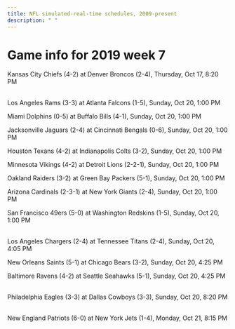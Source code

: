 ```yaml
---
title: NFL simulated-real-time schedules, 2009-present
description: " "
---
```


# Game info for 2019 week 7

Kansas City Chiefs (4-2) at Denver Broncos (2-4), Thursday, Oct 17, 8:20 PM

<br/>Los Angeles Rams (3-3) at Atlanta Falcons (1-5), Sunday, Oct 20, 1:00 PM

Miami Dolphins (0-5) at Buffalo Bills (4-1), Sunday, Oct 20, 1:00 PM

Jacksonville Jaguars (2-4) at Cincinnati Bengals (0-6), Sunday, Oct 20, 1:00 PM

Houston Texans (4-2) at Indianapolis Colts (3-2), Sunday, Oct 20, 1:00 PM

Minnesota Vikings (4-2) at Detroit Lions (2-2-1), Sunday, Oct 20, 1:00 PM

Oakland Raiders (3-2) at Green Bay Packers (5-1), Sunday, Oct 20, 1:00 PM

Arizona Cardinals (2-3-1) at New York Giants (2-4), Sunday, Oct 20, 1:00 PM

San Francisco 49ers (5-0) at Washington Redskins (1-5), Sunday, Oct 20, 1:00 PM

<br/>Los Angeles Chargers (2-4) at Tennessee Titans (2-4), Sunday, Oct 20, 4:05 PM

New Orleans Saints (5-1) at Chicago Bears (3-2), Sunday, Oct 20, 4:25 PM

Baltimore Ravens (4-2) at Seattle Seahawks (5-1), Sunday, Oct 20, 4:25 PM

<br/>Philadelphia Eagles (3-3) at Dallas Cowboys (3-3), Sunday, Oct 20, 8:20 PM

<br/>New England Patriots (6-0) at New York Jets (1-4), Monday, Oct 21, 8:15 PM

